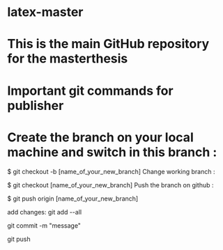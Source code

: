 # latex-master
# This is the main GitHub repository for the masterthesis
# Important git commands for publisher
# Create the branch on your local machine and switch in this branch :

 $ git checkout -b [name_of_your_new_branch]
Change working branch :

$ git checkout [name_of_your_new_branch]
Push the branch on github :

$ git push origin [name_of_your_new_branch]

add changes:
git add --all

git commit -m "message"

git push
